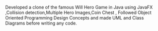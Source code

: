 Developed a clone of the famous Will Hero Game in Java using JavaFX ,Collision detection,Multiple Hero Images,Coin Chest , Followed Object Oriented Programming Design Concepts and made UML and Class Diagrams before writing any code.
